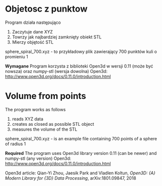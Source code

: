 # Objetosc z punktow
Program działa następująco
1. Zaczytuje dane XYZ
2. Towrzy jak najbardziej zamknięty obiekt STL
3. Mierzy objętość STL

sphere_spiral_700.xyz - to przykładowy plik zawierający 700 punktów kuli o promieniu 1

**Wymagane**
Program korzysta z biblioteki Open3d w wersji 0.11 (może być nowsza) oraz numpy-stl (wersja dowolna)
Open3d: http://www.open3d.org/docs/0.11.0/introduction.html

# Volume from points
The program works as follows
1. reads XYZ data
2. creates as closed as possible STL object
3. measures the volume of the STL

sphere_spiral_700.xyz - is an example file containing 700 points of a sphere of radius 1

**Required**
The program uses Open3d library version 0.11 (can be newer) and numpy-stl (any version)
Open3d: http://www.open3d.org/docs/0.11.0/introduction.html


Open3d article: Qian-Yi Zhou, Jaesik Park and Vladlen Koltun, _Open3D: {A} Modern Library for {3D} Data Processing_, arXiv:1801.09847, 2018
